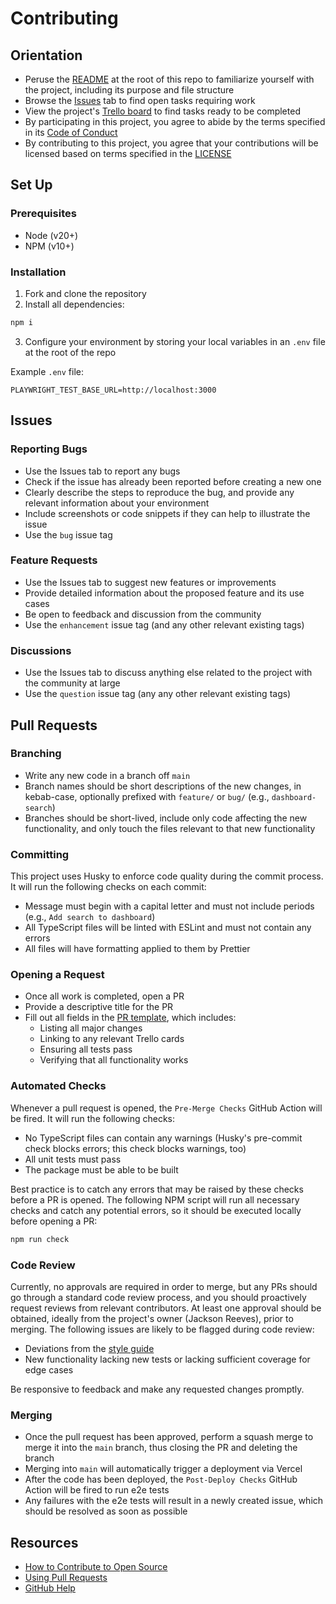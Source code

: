 # Contributing

## Orientation

- Peruse the [README](../README.md) at the root of this repo to familiarize yourself with the project, including its purpose and file structure
- Browse the [Issues](/issues) tab to find open tasks requiring work
- View the project's [Trello board](https://trello.com/b/orTnMzfO/read-this-next) to find tasks ready to be completed
- By participating in this project, you agree to abide by the terms specified in its [Code of Conduct](CODE_OF_CONDUCT.md)
- By contributing to this project, you agree that your contributions will be licensed based on terms specified in the [LICENSE](LICENSE.md)

## Set Up

### Prerequisites

- Node (v20+)
- NPM (v10+)

### Installation

1.  Fork and clone the repository
2.  Install all dependencies:

```bash
npm i
```

3.  Configure your environment by storing your local variables in an `.env` file at the root of the repo

Example `.env` file:

```
PLAYWRIGHT_TEST_BASE_URL=http://localhost:3000
```

## Issues

### Reporting Bugs

- Use the Issues tab to report any bugs
- Check if the issue has already been reported before creating a new one
- Clearly describe the steps to reproduce the bug, and provide any relevant information about your environment
- Include screenshots or code snippets if they can help to illustrate the issue
- Use the `bug` issue tag

### Feature Requests

- Use the Issues tab to suggest new features or improvements
- Provide detailed information about the proposed feature and its use cases
- Be open to feedback and discussion from the community
- Use the `enhancement` issue tag (and any other relevant existing tags)

### Discussions

- Use the Issues tab to discuss anything else related to the project with the community at large
- Use the `question` issue tag (any any other relevant existing tags)

## Pull Requests

### Branching

- Write any new code in a branch off `main`
- Branch names should be short descriptions of the new changes, in kebab-case, optionally prefixed with `feature/` or `bug/` (e.g., `dashboard-search`)
- Branches should be short-lived, include only code affecting the new functionality, and only touch the files relevant to that new functionality

### Committing

This project uses Husky to enforce code quality during the commit process. It will run the following checks on each commit:

- Message must begin with a capital letter and must not include periods (e.g., `Add search to dashboard`)
- All TypeScript files will be linted with ESLint and must not contain any errors
- All files will have formatting applied to them by Prettier

### Opening a Request

- Once all work is completed, open a PR
- Provide a descriptive title for the PR
- Fill out all fields in the [PR template](PULL_REQUEST_TEMPLATE.md), which includes:
  - Listing all major changes
  - Linking to any relevant Trello cards
  - Ensuring all tests pass
  - Verifying that all functionality works

### Automated Checks

Whenever a pull request is opened, the `Pre-Merge Checks` GitHub Action will be fired. It will run the following checks:

- No TypeScript files can contain any warnings (Husky's pre-commit check blocks errors; this check blocks warnings, too)
- All unit tests must pass
- The package must be able to be built

Best practice is to catch any errors that may be raised by these checks before a PR is opened. The following NPM script will run all necessary checks and catch any potential errors, so it should be executed locally before opening a PR:

```bash
npm run check
```

### Code Review

Currently, no approvals are required in order to merge, but any PRs should go through a standard code review process, and you should proactively request reviews from relevant contributors. At least one approval should be obtained, ideally from the project's owner (Jackson Reeves), prior to merging. The following issues are likely to be flagged during code review:

- Deviations from the [style guide](STYLE_GUIDE.md)
- New functionality lacking new tests or lacking sufficient coverage for edge cases

Be responsive to feedback and make any requested changes promptly.

### Merging

- Once the pull request has been approved, perform a squash merge to merge it into the `main` branch, thus closing the PR and deleting the branch
- Merging into `main` will automatically trigger a deployment via Vercel
- After the code has been deployed, the `Post-Deploy Checks` GitHub Action will be fired to run e2e tests
- Any failures with the e2e tests will result in a newly created issue, which should be resolved as soon as possible

## Resources

- [How to Contribute to Open Source](https://opensource.guide/how-to-contribute/)
- [Using Pull Requests](https://help.github.com/articles/about-pull-requests/)
- [GitHub Help](https://help.github.com)

